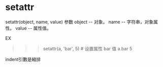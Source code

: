 # setattr

setattr(object, name, value)
参数
object -- 对象。
name -- 字符串，对象属性。
value -- 属性值。

EX
>>> setattr(a, 'bar', 5)       # 设置属性 bar 值
>>> a.bar
5

indent引數是縮排

#